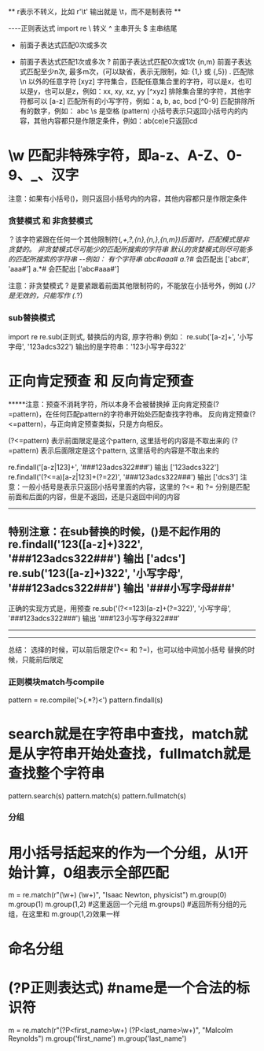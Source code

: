** r表示不转义，比如 r'\t' 输出就是 \t，而不是制表符 **

----正则表达式
import re
\ 转义
^ 主串开头
$ 主串结尾
* 前面子表达式匹配0次或多次
+ 前面子表达式匹配1次或多次
? 前面子表达式匹配0次或1次
{n,m} 前面子表达式匹配至少n次, 最多m次，(可以缺省，表示无限制，如: {1,} 或 {,5})
. 匹配除 \n 以外的任意字符
[xyz] 字符集合，匹配任意集合里的字符，可以是x，也可以是y，也可以是z，例如：xx, xy, xz, yy
[^xyz] 排除集合里的字符，其他字符都可以
[a-z] 匹配所有的小写字符，例如：a, b, ac, bcd
[^0-9] 匹配排除所有的数字，例如： abc
\s 是空格
(pattern) 小括号表示只返回小括号内的内容，其他内容都只是作限定条件，例如：ab(ce)e只返回cd
# \w 匹配非特殊字符，即a-z、A-Z、0-9、_、汉字

注意：如果有小括号()，则只返回小括号内的内容，其他内容都只是作限定条件


### 贪婪模式 和 非贪婪模式
？该字符紧跟在任何一个其他限制符(*,+,?,{n},{n,},{n,m})后面时，匹配模式是非贪婪的。
非贪婪模式尽可能少的匹配所搜索的字符串
默认的贪婪模式则尽可能多的匹配所搜索的字符串
--例如：
有个字符串 abc#aaa#
a.*?# 会匹配出 ['abc#', 'aaa#']
a.*# 会匹配出 ['abc#aaa#']

注意：非贪婪模式 ? 是要紧跟着前面其他限制符的，不能放在小括号外，例如 (.*)? 是无效的，只能写作 (.*?)


### sub替换模式
import re
re.sub(正则式, 替换后的内容, 原字符串)
例如：
re.sub('[a-z]+', '小写字母', '123adcs322')
输出的是字符串：'123小写字母322'


# 正向肯定预查 和 反向肯定预查
*****注意：预查不消耗字符，所以本身不会被替换掉
正向肯定预查(?=pattern)，在任何匹配pattern的字符串开始处匹配查找字符串。
反向肯定预查(?<=pattern)，与正向肯定预查类拟，只是方向相反。

(?<=pattern) 表示前面限定是这个pattern, 这里括号的内容是不取出来的
(?=pattern) 表示后面限定是这个pattern, 这里括号的内容是不取出来的

re.findall('[a-z|123]+', '###123adcs322###')
输出 ['123adcs322']
re.findall('(?<=a)[a-z|123]+(?=22)', '###123adcs322###')
输出 ['dcs3']
注意：一般小括号是表示只返回小括号里面的内容，这里的 ?<= 和 ?= 分别是匹配前面和后面的内容，但是不返回，还是只返回中间的内容


***************
特别注意：在sub替换的时候，()是不起作用的
re.findall('123([a-z]+)322', '###123adcs322###')
输出 ['adcs']
re.sub('123([a-z]+)322', '小写字母', '###123adcs322###')
输出 '###小写字母###'
--
正确的实现方式是，用预查
re.sub('(?<=123)[a-z]+(?=322)', '小写字母', '###123adcs322###')
输出 '###123小写字母322###'
***************

*****
总结：
选择的时候，可以前后限定(?<= 和 ?=)，也可以给中间加小括号
替换的时候，只能前后限定


### 正则模块match与compile
pattern = re.compile('>(.*?)<')
pattern.findall(s)

# search就是在字符串中查找，match就是从字符串开始处查找，fullmatch就是查找整个字符串
pattern.search(s)
pattern.match(s)
pattern.fullmatch(s)


### 分组
# 用小括号括起来的作为一个分组，从1开始计算，0组表示全部匹配
m = re.match(r"(\w+) (\w+)", "Isaac Newton, physicist")
m.group(0)
m.group(1)
m.group(1,2) #这里返回一个元组
m.groups() #返回所有分组的元组，在这里和 m.group(1,2)效果一样

# 命名分组
# (?P<name>正则表达式)  #name是一个合法的标识符
m = re.match(r"(?P<first_name>\w+) (?P<last_name>\w+)", "Malcolm Reynolds")
m.group('first_name')
m.group('last_name')